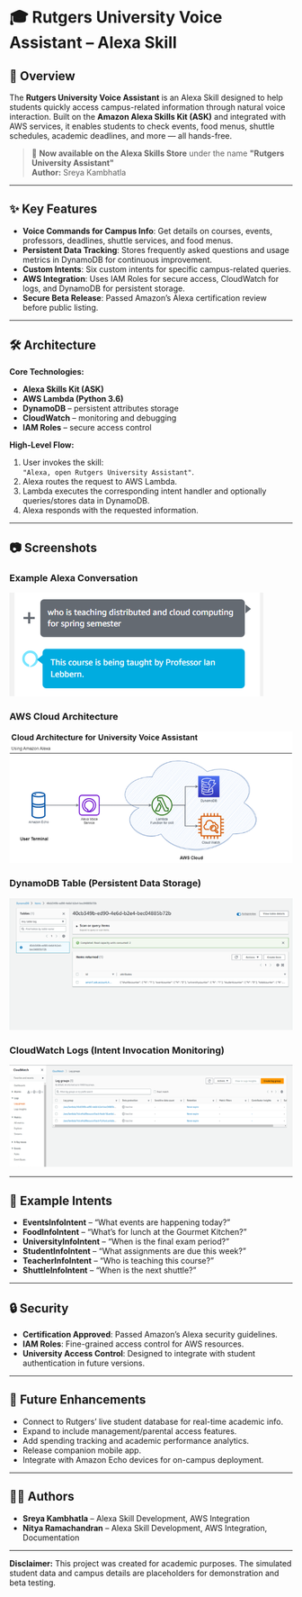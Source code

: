 # 🎓 Rutgers University Voice Assistant – Alexa Skill

## 📌 Overview
The **Rutgers University Voice Assistant** is an Alexa Skill designed to help students quickly access campus-related information through natural voice interaction. Built on the **Amazon Alexa Skills Kit (ASK)** and integrated with AWS services, it enables students to check events, food menus, shuttle schedules, academic deadlines, and more — all hands-free.

> 📢 **Now available on the Alexa Skills Store** under the name **"Rutgers University Assistant"**  
> **Author:** Sreya Kambhatla  

---

## ✨ Key Features
- **Voice Commands for Campus Info**: Get details on courses, events, professors, deadlines, shuttle services, and food menus.
- **Persistent Data Tracking**: Stores frequently asked questions and usage metrics in DynamoDB for continuous improvement.
- **Custom Intents**: Six custom intents for specific campus-related queries.
- **AWS Integration**: Uses IAM Roles for secure access, CloudWatch for logs, and DynamoDB for persistent storage.
- **Secure Beta Release**: Passed Amazon’s Alexa certification review before public listing.

---

## 🛠 Architecture
**Core Technologies:**
- **Alexa Skills Kit (ASK)**
- **AWS Lambda (Python 3.6)**
- **DynamoDB** – persistent attributes storage
- **CloudWatch** – monitoring and debugging
- **IAM Roles** – secure access control

**High-Level Flow:**
1. User invokes the skill:  
   `"Alexa, open Rutgers University Assistant"`.
2. Alexa routes the request to AWS Lambda.
3. Lambda executes the corresponding intent handler and optionally queries/stores data in DynamoDB.
4. Alexa responds with the requested information.

---

## 📷 Screenshots

### Example Alexa Conversation
![Alexa Conversation Example](chat.png)

### AWS Cloud Architecture
![Cloud Architecture](logical-flow-diagram.png)

### DynamoDB Table (Persistent Data Storage)
![DynamoDB Screenshot](dynamoDB.png)

### CloudWatch Logs (Intent Invocation Monitoring)
![CloudWatch Screenshot](cloudwatch.png)

---

## 📜 Example Intents
- **EventsInfoIntent** – “What events are happening today?”
- **FoodInfoIntent** – “What’s for lunch at the Gourmet Kitchen?”
- **UniversityInfoIntent** – “When is the final exam period?”
- **StudentInfoIntent** – “What assignments are due this week?”
- **TeacherInfoIntent** – “Who is teaching this course?”
- **ShuttleInfoIntent** – “When is the next shuttle?”

---

## 🔒 Security
- **Certification Approved**: Passed Amazon’s Alexa security guidelines.
- **IAM Roles**: Fine-grained access control for AWS resources.
- **University Access Control**: Designed to integrate with student authentication in future versions.

---

## 🧩 Future Enhancements
- Connect to Rutgers’ live student database for real-time academic info.
- Expand to include management/parental access features.
- Add spending tracking and academic performance analytics.
- Release companion mobile app.
- Integrate with Amazon Echo devices for on-campus deployment.

---

## 👩‍💻 Authors
- **Sreya Kambhatla** – Alexa Skill Development, AWS Integration  
- **Nitya Ramachandran** – Alexa Skill Development, AWS Integration, Documentation

---

**Disclaimer:** This project was created for academic purposes. The simulated student data and campus details are placeholders for demonstration and beta testing.
